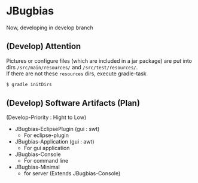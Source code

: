 # JBugbias

Now, developing in develop branch

## (Develop) Attention

Pictures or configure files (which are included in a jar package) are put into dirs `/src/main/resources/` and `/src/test/resources/`.  
If there are not these `resources` dirs, execute gradle-task

```bash
$ gradle initDirs
```

## (Develop) Software Artifacts (Plan)

(Develop-Priority : Hight to Low)

- JBugbias-EclipsePlugin (gui : swt)
    - For eclipse-plugin
- JBugbias-Application (gui : awt)
    - For gui application
- JBugbias-Console
    - For command line
- JBugbias-Minimal
    - for server (Extends JBugbias-Console)
